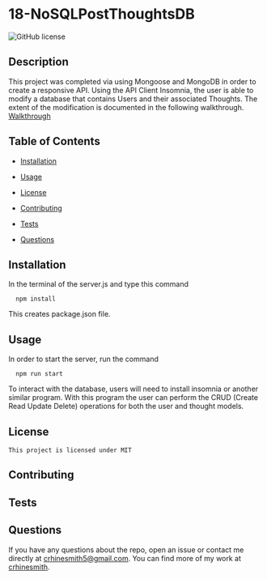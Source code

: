 # 18-NoSQLPostThoughtsDB
 ![GitHub license](https://img.shields.io/badge/license-MIT-blue.svg)

  ## Description 
  This project was completed via using Mongoose and MongoDB in order to create a responsive API. Using the API Client Insomnia, the user is able to modify a database that contains Users and their associated Thoughts. The extent of the modification is documented in the following walkthrough.
  [Walkthrough](/Untitled_%20Dec%205%2C%202022%209_52%20PM.webm)

  ## Table of Contents

  * [Installation](#installation)

  * [Usage](#usage)
     
   * [License](#license)


  * [Contributing](#contributing)

  * [Tests](#tests)

  * [Questions](#questions)

  ## Installation
  In the terminal of the server.js and type this command

      npm install
  This creates package.json file. 

  ## Usage
  In order to start the server, run the command
  
      npm run start
  
  To interact with the database, users will need to install insomnia or another similar program. With this program the user can perform the CRUD (Create Read Update Delete) operations for both the user and thought models. 
  ## License
    This project is licensed under MIT
  ## Contributing
  

  ## Tests
  

  ## Questions


  If you have any questions about the repo, open an issue or contact me directly at crhinesmith5@gmail.com. You can find more of my work at [crhinesmith](https://github.com/crhinesmith/).
